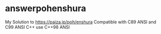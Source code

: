 # answerpohenshura
My Solution to https://paiza.jp/poh/enshura
Compatible with C89 ANSI and C99 ANSI
C++ use C++98 ANSI
